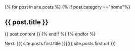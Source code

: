 {% for post in site.posts %}
{% if post.category =="home"%}
## {{ post.title }}
{{ post.content }}
{% endif %}
{% endfor %}


Next: [{{ site.posts.first.title }}]({{ site.posts.first.url }})


 